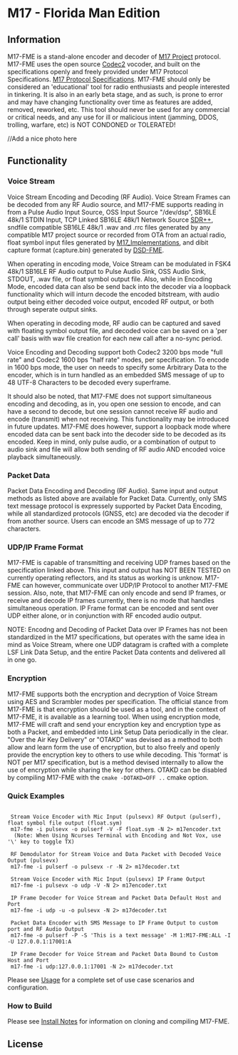 
# M17 - Florida Man Edition

## Information

M17-FME is a stand-alone encoder and decoder of [M17 Project](https://m17project.org/ "M17") protocol.
M17-FME uses the open source [Codec2](https://github.com/drowe67/codec2 "Codec2") vocoder, and built on the specifications openly and freely provided under M17 Protocol Specifications. [M17 Protocol Specifications](https://spec.m17project.org/ "M17 Protocol Specifications"). M17-FME should only be considered an 'educational' tool for radio enthusiasts and people interested in tinkering. It is also in an early beta stage, and as such, is prone to error and may have changing functionality over time as features are added, removed, reworked, etc. This tool should never be used for any commercial or critical needs, and any use for ill or malicious intent (jamming, DDOS, trolling, warfare, etc) is NOT CONDONED or TOLERATED!

//Add a nice photo here

## Functionality

### Voice Stream

Voice Stream Encoding and Decoding (RF Audio). Voice Stream Frames can be decoded from any RF Audio source, and M17-FME supports reading in from a Pulse Audio Input Source, OSS Input Source "/dev/dsp", SB16LE 48k/1 STDIN Input, TCP Linked SB16LE 48k/1 Network Source [SDR++](https://github.com/AlexandreRouma/SDRPlusPlus "SDR++"), sndfile compatible SB16LE 48k/1 .wav and .rrc files generated by any compatible M17 project source or recorded from OTA from an actual radio, float symbol input files generated by [M17_Implementations](https://github.com/M17-Project/M17_Implementations "M17_Implementations"), and dibit capture format (capture.bin) generated by [DSD-FME](https://github.com/lwvmobile/dsd-fme "DSD-FME").

When operating in encoding mode, Voice Stream can be modulated in FSK4 48k/1 SB16LE RF Audio output to Pulse Audio Sink, OSS Audio Sink, STDOUT, .wav file, or float symbol output file. Also, while in Encoding Mode, encoded data can also be send back into the decoder via a loopback functionality which will inturn decode the encoded bitstream, with audio output being either decoded voice output, encoded RF output, or both through seperate output sinks.

When operating in decoding mode, RF audio can be captured and saved with floating symbol output file, and decoded voice can be saved on a 'per call' basis with wav file creation for each new call after a no-sync period.

Voice Encoding and Decoding support both Codec2 3200 bps mode "full rate" and Codec2 1600 bps "half rate" modes, per specification. To encode in 1600 bps mode, the user on needs to specify some Arbitrary Data to the encoder, which is in turn handled as an embedded SMS message of up to 48 UTF-8 Characters to be decoded every superframe.

It should also be noted, that M17-FME does not support simultaneous encoding and decoding, as in, you open one session to encode, and can have a second to decode, but one session cannot receive RF audio and encode (transmit) when not receiving. This functionality may be introduced in future updates. M17-FME does however, support a loopback mode where encoded data can be sent back into the decoder side to be decoded as its encoded. Keep in mind, only pulse audio, or a combination of output to audio sink and file will allow both sending of RF audio AND encoded voice playback simultaneously.

### Packet Data

Packet Data Encoding and Decoding (RF Audio). Same input and output methods as listed above are available for Packet Data. Currently, only SMS text message protocol is expressely supported by Packet Data Encoding, while all standardized protocols (GNSS, etc) are decoded via the decoder if from another source. Users can encode an SMS message of up to 772 characters.

### UDP/IP Frame Format

M17-FME is capable of transmitting and receiving UDP frames based on the specification linked above. This input and output has NOT BEEN TESTED on currently operating reflectors, and its status as working is unknow. M17-FME can however, communicate over UDP/IP Protocol to another M17-FME session. Also, note, that M17-FME can only encode and send IP frames, or receive and decode IP frames currently, there is no mode that handles simultaneous operation. IP Frame format can be encoded and sent over UDP either alone, or in conjunction with RF encoded audio output.

NOTE: Encodng and Decoding of Packet Data over IP Frames has not been standardized in the M17 specifications, but operates with the same idea in mind as Voice Stream, where one UDP datagram is crafted with a complete LSF Link Data Setup, and the entire Packet Data contents and delivered all in one go.

### Encryption

M17-FME supports both the encryption and decryption of Voice Stream using AES and Scrambler modes per specification. The official stance from M17-FME is that encryption should be used as a tool, and in the context of M17-FME, it is available as a learning tool. When using encryption mode, M17-FME will craft and send your encryption key and encryption type as both a Packet, and embedded into Link Setup Data periodically in the clear. "Over the Air Key Delivery" or "OTAKD" was devised as a method to both allow and learn form the use of encryption, but to also freely and openly provide the encryption key to others to use while decoding. This 'format' is NOT per M17 specification, but is a method devised internally to allow the use of encryption while sharing the key for others. OTAKD can be disabled by compiling M17-FME with the `cmake -DOTAKD=OFF ..` cmake option.


### Quick Examples

```

 Stream Voice Encoder with Mic Input (pulsevx) RF Output (pulserf), float symbol file output (float.sym) 
 m17-fme -i pulsevx -o pulserf -V -F float.sym -N 2> m17encoder.txt 
  (Note: When Using Ncurses Terminal with Encoding and Not Vox, use '\' key to toggle TX)

 RF Demodulator for Stream Voice and Data Packet with Decoded Voice Output (pulsevx) 
 m17-fme -i pulserf -o pulsevx -r -N 2> m17decoder.txt 

 Stream Voice Encoder with Mic Input (pulsevx) IP Frame Output 
 m17-fme -i pulsevx -o udp -V -N 2> m17encoder.txt 

 IP Frame Decoder for Voice Stream and Packet Data Default Host and Port 
 m17-fme -i udp -u -o pulsevx -N 2> m17decoder.txt 

 Packet Data Encoder with SMS Message to IP Frame Output to custom port and RF Audio Output
 m17-fme -o pulserf -P -S 'This is a text message' -M 1:M17-FME:ALL -I -U 127.0.0.1:17001:A 

 IP Frame Decoder for Voice Stream and Packet Data Bound to Custom Host and Port 
 m17-fme -i udp:127.0.0.1:17001 -N 2> m17decoder.txt 

```

Please see [Usage](https://github.com/lwvmobile/m17-fme/Usage.md "Usage") for a complete set of use case scenarios and configuration.

### How to Build

Please see [Install Notes](https://github.com/lwvmobile/m17-fme/install_notes.md "Install Notes") for information on cloning and compiling M17-FME.

## License


